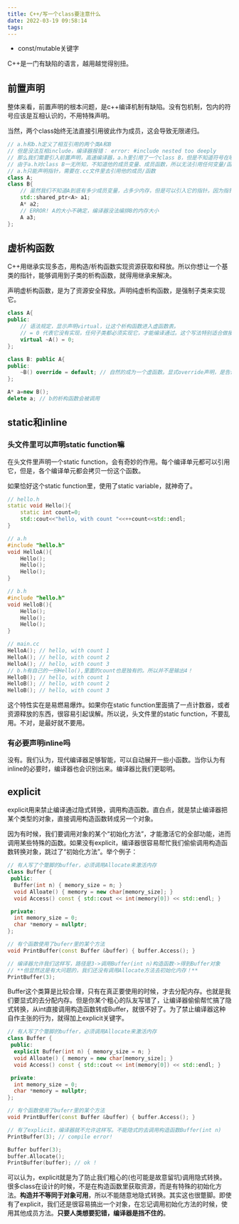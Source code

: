 ```yaml
---
title: C++/写一个class要注意什么
date: 2022-03-19 09:58:14
tags:
---
```


* const/mutable关键字

C++是一门有缺陷的语言，越用越觉得别扭。

## 前置声明

整体来看，前置声明的根本问题，是c++编译机制有缺陷。没有包机制，包内的符号应该是互相认识的，不用特殊声明。

当然，两个class始终无法直接引用彼此作为成员，这会导致无限递归。

```c++
// a.h和b.h定义了相互引用的两个类A和B
// 但是没法互相include，编译器报错： error: #include nested too deeply
// 那么我们需要引入前置声明，高速编译器，a.h里引用了一个class B，但是不知道符号在哪里定义，需要link时决定。这是ok的。
// 由于a.h对class B一无所知，不知道他的成员变量、成员函数，所以无法引用任何变量/函数。
// a.h只能声明指针，需要在.cc文件里去引用他的成员/函数
class A;
class B{
    // 虽然我们不知道A到底有多少成员变量，占多少内存，但是可以引入它的指针。因为指针大小是固定的
    std::shared_ptr<A> a1; 
    A* a2;
    // ERROR! A的大小不确定，编译器没法编排B的内存大小
    A a3;
};

```

## 虚析构函数

C++用继承实现多态，用构造/析构函数实现资源获取和释放。所以你想让一个基类的指针，能够调用到子类的析构函数，就得用继承来解决。

声明虚析构函数，是为了资源安全释放。声明纯虚析构函数，是强制子类来实现它。

```c++
class A{
public:
    // 语法规定，显示声明virtual，让这个析构函数进入虚函数表。
    // = 0 代表它没有实现，任何子类都必须实现它，才能编译通过。这个写法特别适合做接口class
    virtual ~A() = 0;
};

class B: public A{
public:
    ~B() override = default; // 自然的成为一个虚函数。显式override声明，是告诉人类，这玩意儿是个虚函数；也告诉编译器，让编译器工作的更快
};

A* a=new B();
delete a; // b的析构函数会被调用
```

## static和inline

### 头文件里可以声明static function嘛

在头文件里声明一个static function，会有奇妙的作用。每个编译单元都可以引用它，但是，各个编译单元都会拷贝一份这个函数。

如果恰好这个static function里，使用了static variable，就神奇了。

```c++
// hello.h
static void Hello(){
    static int count=0;
    std::cout<<"hello, with count "<<++count<<std::endl;
}

// a.h
#include "hello.h"
void HelloA(){
    Hello();
    Hello();
    Hello();
}

// b.h
#include "hello.h"
void HelloB(){
    Hello();
    Hello();
    Hello();
}

// main.cc
HelloA(); // hello, with count 1
HelloA(); // hello, with count 2
HelloA(); // hello, with count 3
// b.h有自己的一份Hello(),里面的count也是独有的。所以并不是输出4！
HelloB(); // hello, with count 1
HelloB(); // hello, with count 2
HelloB(); // hello, with count 3
```

这个特性实在是易燃易爆炸。如果你在static function里面搞了一点计数器，或者资源释放的东西，很容易引起误解。所以说，头文件里的static function，不要乱用。不对，是最好就不要用。

### 有必要声明inline吗

没有。我们认为，现代编译器足够智能，可以自动展开一些小函数。当你认为有inline的必要时，编译器也会识别出来。编译器比我们更聪明。

## explicit

explicit用来禁止编译通过隐式转换，调用构造函数。直白点，就是禁止编译器把某个类型的对象，直接调用构造函数转成另一个对象。

因为有时候，我们要调用对象的某个“初始化方法”，才能激活它的全部功能，进而调用某些特殊的函数。如果没有explicit，编译器很容易帮忙我们偷偷调用构造函数转换对象，跳过了“初始化方法”。举个例子：

```c++
// 有人写了个蹩脚的buffer，必须调用Allocate来激活内存
class Buffer {
 public:
  Buffer(int n) { memory_size = n; }
  void Alloate() { memory = new char[memory_size]; }
  void Access() const { std::cout << int(memory[0]) << std::endl; }

 private:
  int memory_size = 0;
  char *memory = nullptr;
};

// 有个函数使用了buferr里的某个方法
void PrintBuffer(const Buffer &buffer) { buffer.Access(); }

// 编译器允许我们这样写，路径是3->调用Buffer(int n)构造函数->得到Buffer对象
// **但显然这是有大问题的，我们还没有调用Allocate方法去初始化内存！**
PrintBuffer(3);
```

Buffer这个类算是比较合理，只有在真正要使用的时候，才去分配内存。也就是我们要显式的去分配内存。但是你某个粗心的队友写错了，让编译器偷偷帮忙搞了隐式转换，从int直接调用构造函数转成Buffer，就很不好了。为了禁止编译器这种自作主张的行为，就得加上explicit关键字。

```c++
// 有人写了个蹩脚的buffer，必须调用Allocate来激活内存
class Buffer {
 public:
  explicit Buffer(int n) { memory_size = n; }
  void Alloate() { memory = new char[memory_size]; }
  void Access() const { std::cout << int(memory[0]) << std::endl; }

 private:
  int memory_size = 0;
  char *memory = nullptr;
};

// 有个函数使用了buferr里的某个方法
void PrintBuffer(const Buffer &buffer) { buffer.Access(); }

// 有了explicit，编译器就不允许这样写。不能隐式的去调用构造函数Buffer(int n)
PrintBuffer(3); // compile error!

Buffer buffer(3);
buffer.Allocate();
PrintBuffer(buffer); // ok !
```

可以认为，explicit就是为了防止我们粗心的(也可能是故意留坑)调用隐式转换。很多class在设计的时候，不是在构造函数里获取资源，而是有特殊的初始化方法。**构造并不等同于对象可用**，所以不能随意地隐式转换。其实这也很蹩脚。即使有了explicit，我们还是很容易搞出一个对象，在忘记调用初始化方法的时候，使用其他成员方法。**只要人类想要犯错，编译器是挡不住的**。
